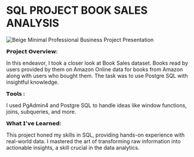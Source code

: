 # SQL PROJECT BOOK SALES ANALYSIS
![Beige Minimal Professional Business Project Presentation](https://github.com/rohinikirpal/Sql_Project/assets/167945174/74d1b1d9-86e6-4bc7-ae17-54d5a45e6244)



**𝗣𝗿𝗼𝗷𝗲𝗰𝘁 𝗢𝘃𝗲𝗿𝘃𝗶𝗲𝘄:**

In this endeavor, I took a closer look at Book Sales dataset. 
Books read by users provided by them on Amazon
Online data for books from Amazon along with users who bought them.
The task was to use Postgre SQL with insightful knowledge.



**𝗧𝗼𝗼𝗹𝘀 :**

I used PgAdmin4 and Postgre SQL to handle ideas like window functions, joins, subqueries, and more.


**𝗪𝗵𝗮𝘁 𝗜'𝘃𝗲 𝗟𝗲𝗮𝗿𝗻𝗲𝗱:**

This project honed my skills in SQL, providing hands-on experience with real-world data. 
I mastered the art of transforming raw information into actionable insights, a skill crucial in the data analytics.
